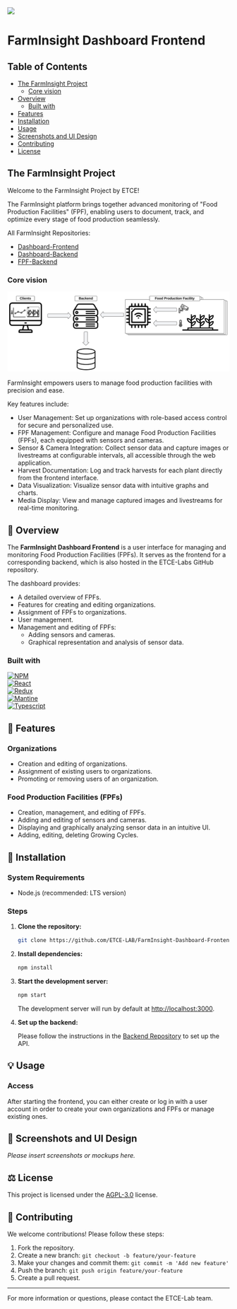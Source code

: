 <img src="https://github.com/user-attachments/assets/bb514772-084e-439f-997a-badfe089be76" width="300">

# FarmInsight Dashboard Frontend

## Table of Contents
- [The FarmInsight Project](#the-farminsight-project)
  - [Core vision](#core-vision)
- [Overview](#-overview)
  - [Built with](#built-with)
- [Features](#-features)
- [Installation](#-installation)
- [Usage](#-usage)
- [Screenshots and UI Design](#-screenshots-and-ui-design)
- [Contributing](#-contributing)
- [License](#-license)


## The FarmInsight Project
Welcome to the FarmInsight Project by ETCE!

The FarmInsight platform brings together advanced monitoring of "Food Production Facilities" (FPF), enabling users to 
document, track, and optimize every stage of food production seamlessly.

All FarmInsight Repositories:
* <a href="https://github.com/ETCE-LAB/FarmInsight-Dashboard-Frontend">Dashboard-Frontend</a>
* <a href="https://github.com/ETCE-LAB/FarmInsight-Dashboard-Backend">Dashboard-Backend</a>
* <a href="https://github.com/ETCE-LAB/FarmInsight-FPF-Backend">FPF-Backend</a>

### Core vision

<img src="/.documentation/FarmInsightOverview.jpg">

FarmInsight empowers users to manage food production facilities with precision and ease. 

Key features include:

* User Management: Set up organizations with role-based access control for secure and personalized use.
* FPF Management: Configure and manage Food Production Facilities (FPFs), each equipped with sensors and cameras.
* Sensor & Camera Integration: Collect sensor data and capture images or livestreams at configurable intervals, all 
accessible through the web application.
* Harvest Documentation: Log and track harvests for each plant directly from the frontend interface.
* Data Visualization: Visualize sensor data with intuitive graphs and charts.
* Media Display: View and manage captured images and livestreams for real-time monitoring.

## 🔎 Overview
The **FarmInsight Dashboard Frontend** is a user interface for managing and monitoring Food Production Facilities (FPFs). It serves as the frontend for a corresponding backend, which is also hosted in the ETCE-Labs GitHub repository.

The dashboard provides:
- A detailed overview of FPFs.
- Features for creating and editing organizations.
- Assignment of FPFs to organizations.
- User management.
- Management and editing of FPFs:
  - Adding sensors and cameras.
  - Graphical representation and analysis of sensor data.

### Built with

[![NPM][NPM-img]][NPM-url] <br>
[![React][React-img]][React-url] <br>
[![Redux][Redux-img]][Redux-url] <br>
[![Mantine][Mantine-img]][Mantine-url] <br>
[![Typescript][Typescript-img]][Typescript-url] 


## 🔬 Features

### Organizations
- Creation and editing of organizations.
- Assignment of existing users to organizations.
- Promoting or removing users of an organization.

### Food Production Facilities (FPFs)
- Creation, management, and editing of FPFs.
- Adding and editing of sensors and cameras.
- Displaying and graphically analyzing sensor data in an intuitive UI.
- Adding, editing, deleting Growing Cycles.

## 🔧 Installation
### System Requirements
- Node.js (recommended: LTS version)

### Steps
1. **Clone the repository:**
   ```bash
   git clone https://github.com/ETCE-LAB/FarmInsight-Dashboard-Frontend.git
   ```

2. **Install dependencies:**
   ```bash
   npm install
   ```

3. **Start the development server:**
   ```bash
   npm start
   ```
   The development server will run by default at [http://localhost:3000](http://localhost:3000).


4. **Set up the backend:**

   Please follow the instructions in the [Backend Repository](https://github.com/ETCE-LAB/FarmInsight-Dashboard-Backend) to set up the API.

## 💡 Usage
### Access
After starting the frontend, you can either create or log in with a user account in order
to create your own organizations and FPFs or manage existing ones.


## 🎨 Screenshots and UI Design
*Please insert screenshots or mockups here.*

## ⚖️ License
This project is licensed under the [AGPL-3.0](https://www.gnu.org/licenses/agpl-3.0.html) license.

## 🔄 Contributing
We welcome contributions! Please follow these steps:
1. Fork the repository.
2. Create a new branch: `git checkout -b feature/your-feature`
3. Make your changes and commit them: `git commit -m 'Add new feature'`
4. Push the branch: `git push origin feature/your-feature`
5. Create a pull request.

---
For more information or questions, please contact the ETCE-Lab team.

<!-- MARKDOWN LINKS & IMAGES -->
[React-img]: https://img.shields.io/badge/React-20232A?style=for-the-badge&logo=react&logoColor=61DAFB
[React-url]: https://reactjs.org/
[NPM-img]: https://img.shields.io/badge/NPM-%23CB3837.svg?style=for-the-badge&logo=npm&logoColor=white
[NPM-url]: https://www.npmjs.com/
[Redux-img]: https://img.shields.io/badge/redux-%23593d88.svg?style=for-the-badge&logo=redux&logoColor=white
[Redux-url]: https://redux.js.org/
[Mantine-img]: https://img.shields.io/badge/Mantine-ffffff?style=for-the-badge&logo=Mantine&logoColor=339af0
[Mantine-url]: https://mantine.dev/
[Typescript-img]: https://img.shields.io/badge/typescript-%23007ACC.svg?style=for-the-badge&logo=typescript&logoColor=white
[Typescript-url]: https://www.typescriptlang.org/


